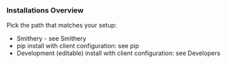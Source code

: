 ### Installations Overview

Pick the path that matches your setup:

- Smithery - see Smithery
- pip install with client configuration: see pip
- Development (editable) install with client configuration: see Developers
